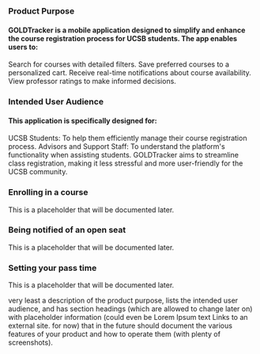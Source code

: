 ### Product Purpose
#### GOLDTracker is a mobile application designed to simplify and enhance the course registration process for UCSB students. The app enables users to:

Search for courses with detailed filters.
Save preferred courses to a personalized cart.
Receive real-time notifications about course availability.
View professor ratings to make informed decisions.

### Intended User Audience
#### This application is specifically designed for:

UCSB Students: To help them efficiently manage their course registration process.
Advisors and Support Staff: To understand the platform's functionality when assisting students.
GOLDTracker aims to streamline class registration, making it less stressful and more user-friendly for the UCSB community.

### Enrolling in a course

This is a placeholder that will be documented later.

### Being notified of an open seat

This is a placeholder that will be documented later.

### Setting your pass time

This is a placeholder that will be documented later.


 very least a description of the product purpose, lists the intended user audience, and has section headings (which are allowed to change later on) with placeholder information (could even be Lorem Ipsum text Links to an external site. for now) that in the future should document the various features of your product and how to operate them (with plenty of screenshots). 
